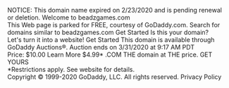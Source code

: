 NOTICE: This domain name expired on 2/23/2020 and is pending renewal or deletion. Welcome to beadzgames.com  
This Web page is parked for FREE, courtesy of GoDaddy.com. Search for domains similar to beadzgames.com Get Started Is this your domain?  
Let's turn it into a website! Get Started This domain is available through  
GoDaddy Auctions®. Auction ends on 3/31/2020 at 9:17 AM PDT  
Price: $10.00 Learn More $4.99\* .COM THE domain at THE price. GET YOURS  
\*Restrictions apply. See website for details.  
Copyright © 1999-2020 GoDaddy, LLC. All rights reserved. Privacy Policy